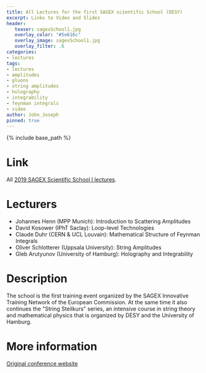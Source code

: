 ```yaml
---
title: All Lectures for the first SAGEX scientific School (DESY)
excerpt: Links to Video and Slides
header:
   teaser: sagexSchool1.jpg 
   overlay_color: "#5e616c"
   overlay_image: sagexSchool1.jpg
   overlay_filter: .6
categories:
- lectures
tags:
- lectures
- amplitudes
- gluons
- string amplitudes
- holography
- integrability
- feynman integrals
- video
author: John_Joseph
pinned: true
---
```

{% include base_path %}

# Link
All [2019 SAGEX Scientific School I lectures](https://www.youtube.com/playlist?list=PLC6RXWfJfoYzlHRcYJgH2kbfKWdMVFqr_).

# Lecturers
* Johannes Henn (MPP Munich): Introduction to Scattering Amplitudes
* David Kosower (IPhT Saclay): Loop-level Technologies
* Claude Duhr (CERN & UCL Louvain): Mathematical Structure of Feynman Integrals
* Oliver Schlotterer (Uppsala University): String Amplitudes
* Gleb Arutyunov (University of Hamburg): Holography and Integrability
# Description
The school is the first training event organized by the SAGEX Innovative Training Network of the European Commission. At the same time it also continues the "String Steilkurs" series, an intensive course in string theory and mathematical physics that is organized by DESY and the University of Hamburg.

# More information
[Original conference website](https://indico.desy.de/indico/event/22450/overview)
